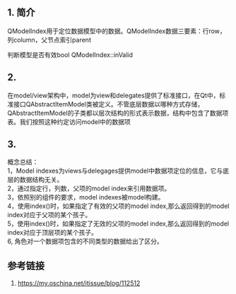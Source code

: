 ## 1. 简介
QModelIndex用于定位数据模型中的数据。QModelIndex数据三要素：行row，列column，父节点索引parent  

判断模型是否有效bool QModelIndex::inValid

## 2. 
在model/view架构中，model为view和delegates提供了标准接口，在Qt中，标准接口QAbstractItemModel类被定义。不管底层数据以哪种方式存储，QAbstractItemModel的子类都以层次结构的形式表示数据，结构中包含了数据项表。我们按照这种约定访问model中的数据项

## 3. 

概念总结：  
1，Model indexes为views与delegages提供model中数据项定位的信息，它与底层的数据结构无关。  
2，通过指定行，列数，父项的model index来引用数据项。  
3，依照别的组件的要求，model indexes被model构建。  
4，使用index()时，如果指定了有效的父项的model index,那么返回得到的model index对应于父项的某个孩子。  
5，使用index()时，如果指定了无效的父项的model index,那么返回得到的model index对应于顶层项的某个孩子。  
6, 角色对一个数据项包含的不同类型的数据给出了区分。 

## 参考链接
1. https://my.oschina.net/itissue/blog/112512